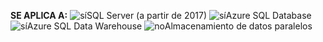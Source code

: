 <Token>**SE APLICA A:** ![sí](media/yes.png)SQL Server (a partir de 2017) ![sí](media/yes.png)Azure SQL Database ![sí](media/yes.png)Azure SQL Data Warehouse ![no](media/no.png)Almacenamiento de datos paralelos </Token>